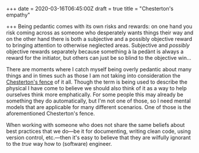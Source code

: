 +++
date = 2020-03-16T06:45:00Z
draft = true
title = "Chesterton's empathy"

+++
Being pedantic comes with its own risks and rewards: on one hand you risk coming across as someone who desperately wants things their way and on the other hand there is both a subjective and a possibly objective reward to bringing attention to otherwise neglected areas. Subjective and _possibly_ objective rewards separately because something à la pedànt is always a reward for the initiator, but others can just be so blind to the objective win...

There are moments where I catch myself being overly pedantic about many things and in times such as those I am not taking into consideration the [Chesterton's fence](https://en.wikipedia.org/wiki/Wikipedia:Chesterton%27s_fence) of it all. Though the term is being used to describe the physical I have come to believe we should also think of it as a way to help ourselves think more emphatically. For some people this may already be something they do automatically, but I'm not one of those, so I need mental models that are applicable for many different scenarios. One of those is the aforementioned Chesterton's fence.

When working with someone who does not share the same  beliefs about best practices that we do—be it for documenting, writing clean code, using version control, etc.—then it's easy to believe that they are wilfully ignorant to the _true_ way how to (software) engineer.